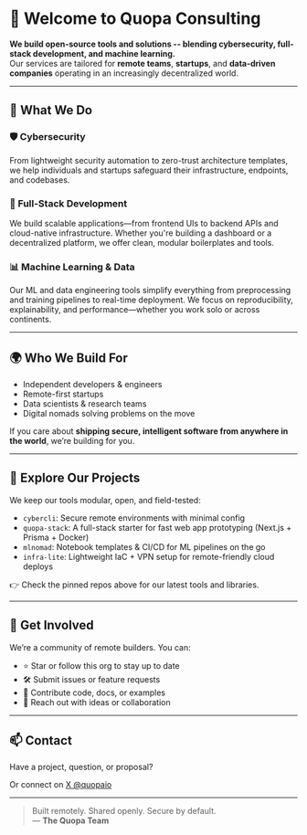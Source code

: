 # 👋 Welcome to Quopa Consulting

**We build open-source tools and solutions -- blending cybersecurity, full-stack development, and machine learning.**  
Our services are tailored for **remote teams**, **startups**, and **data-driven companies** operating in an increasingly decentralized world.

---

## 🧠 What We Do

### 🛡 Cybersecurity  
From lightweight security automation to zero-trust architecture templates, we help individuals and startups safeguard their infrastructure, endpoints, and codebases.

### 🧱 Full-Stack Development  
We build scalable applications—from frontend UIs to backend APIs and cloud-native infrastructure. Whether you're building a dashboard or a decentralized platform, we offer clean, modular boilerplates and tools.

### 📊 Machine Learning & Data  
Our ML and data engineering tools simplify everything from preprocessing and training pipelines to real-time deployment. We focus on reproducibility, explainability, and performance—whether you work solo or across continents.

---

## 🌍 Who We Build For

- Independent developers & engineers  
- Remote-first startups  
- Data scientists & research teams  
- Digital nomads solving problems on the move

If you care about **shipping secure, intelligent software from anywhere in the world**, we’re building for you.

---

## 🔧 Explore Our Projects

We keep our tools modular, open, and field-tested:

- `cybercli`: Secure remote environments with minimal config  
- `quopa-stack`: A full-stack starter for fast web app prototyping (Next.js + Prisma + Docker)  
- `mlnomad`: Notebook templates & CI/CD for ML pipelines on the go  
- `infra-lite`: Lightweight IaC + VPN setup for remote-friendly cloud deploys

👉 Check the pinned repos above for our latest tools and libraries.

---

## 🤝 Get Involved

We’re a community of remote builders. You can:

- ⭐ Star or follow this org to stay up to date  
- 🛠 Submit issues or feature requests  
- 🤝 Contribute code, docs, or examples  
- 📨 Reach out with ideas or collaboration

---

## 📫 Contact

Have a project, question, or proposal? 

Or connect on [X @quopaio](https://tx.com/quopa_io)

---

> Built remotely. Shared openly. Secure by default.  
> — **The Quopa Team**


